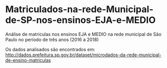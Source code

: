 # Matriculados-na-rede-Municipal-de-SP-nos-ensinos-EJA-e-MEDIO

Análise de matriculas nos ensinos EJA e MEDIO na rede municipal de São Paulo no período de três anos (2016 a 2018)

Os dados analisados são encontrados em: http://dados.prefeitura.sp.gov.br/dataset/microdados-da-rede-municipal-de-ensino-matriculas
